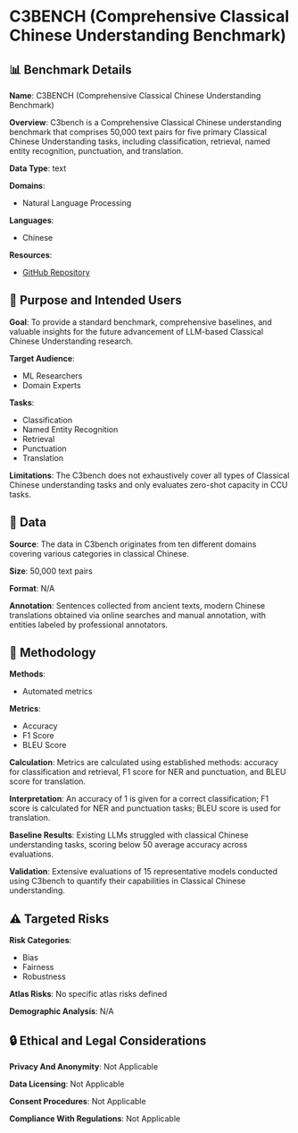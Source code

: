 # C3BENCH (Comprehensive Classical Chinese Understanding Benchmark)

## 📊 Benchmark Details

**Name**: C3BENCH (Comprehensive Classical Chinese Understanding Benchmark)

**Overview**: C3bench is a Comprehensive Classical Chinese understanding benchmark that comprises 50,000 text pairs for five primary Classical Chinese Understanding tasks, including classification, retrieval, named entity recognition, punctuation, and translation.

**Data Type**: text

**Domains**:
- Natural Language Processing

**Languages**:
- Chinese

**Resources**:
- [GitHub Repository](https://github.com/SCUT-DLVCLab/C3bench)

## 🎯 Purpose and Intended Users

**Goal**: To provide a standard benchmark, comprehensive baselines, and valuable insights for the future advancement of LLM-based Classical Chinese Understanding research.

**Target Audience**:
- ML Researchers
- Domain Experts

**Tasks**:
- Classification
- Named Entity Recognition
- Retrieval
- Punctuation
- Translation

**Limitations**: The C3bench does not exhaustively cover all types of Classical Chinese understanding tasks and only evaluates zero-shot capacity in CCU tasks.

## 💾 Data

**Source**: The data in C3bench originates from ten different domains covering various categories in classical Chinese.

**Size**: 50,000 text pairs

**Format**: N/A

**Annotation**: Sentences collected from ancient texts, modern Chinese translations obtained via online searches and manual annotation, with entities labeled by professional annotators.

## 🔬 Methodology

**Methods**:
- Automated metrics

**Metrics**:
- Accuracy
- F1 Score
- BLEU Score

**Calculation**: Metrics are calculated using established methods: accuracy for classification and retrieval, F1 score for NER and punctuation, and BLEU score for translation.

**Interpretation**: An accuracy of 1 is given for a correct classification; F1 score is calculated for NER and punctuation tasks; BLEU score is used for translation.

**Baseline Results**: Existing LLMs struggled with classical Chinese understanding tasks, scoring below 50 average accuracy across evaluations.

**Validation**: Extensive evaluations of 15 representative models conducted using C3bench to quantify their capabilities in Classical Chinese understanding.

## ⚠️ Targeted Risks

**Risk Categories**:
- Bias
- Fairness
- Robustness

**Atlas Risks**:
No specific atlas risks defined

**Demographic Analysis**: N/A

## 🔒 Ethical and Legal Considerations

**Privacy And Anonymity**: Not Applicable

**Data Licensing**: Not Applicable

**Consent Procedures**: Not Applicable

**Compliance With Regulations**: Not Applicable
